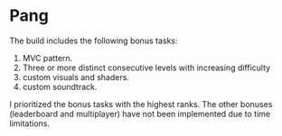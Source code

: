 # Pang

The build includes the following bonus tasks:

1. MVC pattern.
2. Three or more distinct consecutive levels with increasing difficulty
3. custom visuals and shaders.
4. custom soundtrack.


I prioritized the bonus tasks with the highest ranks. The other bonuses (leaderboard and multiplayer) have not been implemented due to time limitations.
